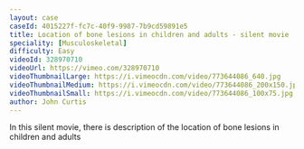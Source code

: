 ```yaml
---
layout: case
caseId: 4015227f-fc7c-40f9-9987-7b9cd59891e5
title: Location of bone lesions in children and adults - silent movie
speciality: [Musculoskeletal]
difficulty: Easy
videoId: 328970710
videoUrl: https://vimeo.com/328970710
videoThumbnailLarge: https://i.vimeocdn.com/video/773644086_640.jpg
videoThumbnailMedium: https://i.vimeocdn.com/video/773644086_200x150.jpg
videoThumbnailSmall: https://i.vimeocdn.com/video/773644086_100x75.jpg
author: John Curtis
---
```


In this silent movie, there is description of the location of bone lesions in children and adults